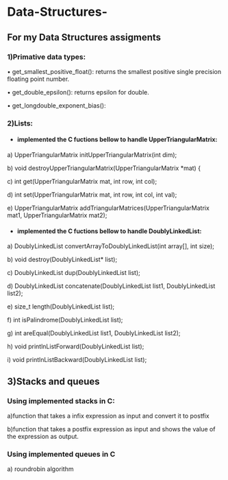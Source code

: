 # Data-Structures-

## For my Data Structures assigments

### 1)Primative data types:

• get_smallest_positive_float(): returns the smallest positive single precision
floating point number.

• get_double_epsilon(): returns epsilon for double.

• get_longdouble_exponent_bias():

### 2)Lists:

- #### implemented the C fuctions bellow to handle UpperTriangularMatrix:

a) UpperTriangularMatrix initUpperTriangularMatrix(int dim);

b) void destroyUpperTriangularMatrix(UpperTriangularMatrix *mat) {

c) int get(UpperTriangularMatrix mat, int row, int col);

d) int set(UpperTriangularMatrix mat, int row, int col, int val);

e) UpperTriangularMatrix addTriangularMatrices(UpperTriangularMatrix mat1,
UpperTriangularMatrix mat2);

- #### implemented the C fuctions bellow to handle DoublyLinkedList:

a) DoublyLinkedList convertArrayToDoublyLinkedList(int array[], int size);

b) void destroy(DoublyLinkedList* list);

c) DoublyLinkedList dup(DoublyLinkedList list);

d) DoublyLinkedList concatenate(DoublyLinkedList list1,
DoublyLinkedList list2);

e) size_t length(DoublyLinkedList list);

f) int isPalindrome(DoublyLinkedList list);

g) int areEqual(DoublyLinkedList list1, DoublyLinkedList list2);

h) void printlnListForward(DoublyLinkedList list);

i) void printlnListBackward(DoublyLinkedList list);

## 3)Stacks and queues
### Using implemented stacks in C: 

a)function that takes a infix expression as input and convert it to postfix

b)function that takes a postfix expression as input and shows the value of the expression
as output.
### Using implemented queues in C
a) roundrobin algorithm
